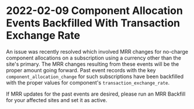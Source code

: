 # 2022-02-09 Component Allocation Events Backfilled With Transaction Exchange Rate

An issue was recently resolved which involved MRR changes for no-charge component allocations on a subscription using a currency other than the site's primary. The MRR changes resulting from these events will be the proper amount going forward. Past event records with the key `component_allocation_change` for such subscriptions have been backfilled with the proper values for component's `transaction_exchange_rate`.

If MRR updates for the past events are desired, please run an MRR Backfill for your affected sites and set it as active.